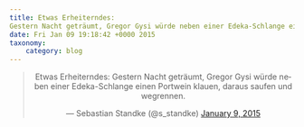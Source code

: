 ```yaml
---
title: Etwas Erheiterndes:
Gestern Nacht geträumt, Gregor Gysi würde neben einer Edeka-Schlange einen Portwein klauen, daraus saufen und wegrennen.
date: Fri Jan 09 19:18:42 +0000 2015
taxonomy:
    category: blog
---
```

<blockquote class="twitter-tweet" align="center" width="350"><p lang="de" dir="ltr">Etwas Erheiterndes:&#10;Gestern Nacht geträumt, Gregor Gysi würde neben einer Edeka-Schlange einen Portwein klauen, daraus saufen und wegrennen.</p>&mdash; Sebastian Standke (@s_standke) <a href="https://twitter.com/s_standke/status/553611122205814784">January 9, 2015</a></blockquote>
